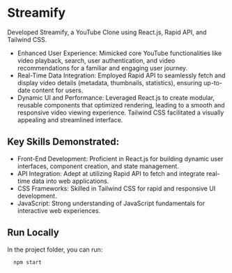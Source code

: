 
# Streamify

Developed Streamify, a YouTube Clone using React.js, Rapid API, and Tailwind CSS.

- Enhanced User Experience: Mimicked core YouTube functionalities like video playback, search, user authentication, and video recommendations for a familiar and engaging user journey.
- Real-Time Data Integration: Employed Rapid API to seamlessly fetch and display video details (metadata, thumbnails, statistics), ensuring up-to-date content for users.
- Dynamic UI and Performance: Leveraged React.js to create modular, reusable components that optimized rendering, leading to a smooth and responsive video viewing experience. Tailwind CSS facilitated a visually appealing and streamlined interface.



## Key Skills Demonstrated: 
- Front-End Development: Proficient in React.js for building dynamic user interfaces, component creation, and state management.
- API Integration: Adept at utilizing Rapid API to fetch and integrate real-time data into web applications.
- CSS Frameworks: Skilled in Tailwind CSS for rapid and responsive UI development.
- JavaScript: Strong understanding of JavaScript fundamentals for interactive web experiences.
## Run Locally

In the project folder, you can run:

```bash
  npm start
```



